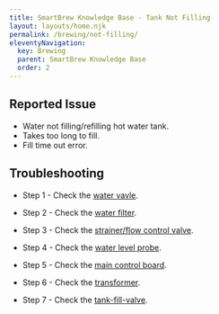 ```yaml
---
title: SmartBrew Knowledge Base - Tank Not Filling
layout: layouts/home.njk
permalink: /brewing/not-filling/
eleventyNavigation:
  key: Brewing
  parent: SmartBrew Knowledge Base
  order: 2
---
```

## Reported Issue

- Water not filling/refilling hot water tank.
- Takes too long to fill.
- Fill time out error.

## Troubleshooting

- Step 1 - Check the [water vavle](/brewing/check-water-valve/).

- Step 2 - Check the [water filter](/brewing/check-water-filter/).

- Step 3 - Check the [strainer/flow control valve](/brewing/check-flow-control-valve/).
- Step 4 - Check the [water level probe](/brewing/check-water-level-probe/).

- Step 5 - Check the [main control board](/brewing/check-main-control-board/).

- Step 6 - Check the [transformer](/brewing/check-transformer/).

- Step 7 - Check the [tank-fill-valve](/brewing/check-tank-fill-valve/).
